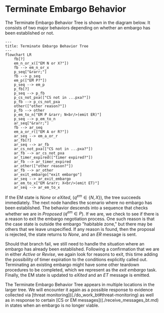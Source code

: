 # Terminate Embargo Behavior

The Terminate Embargo Behavior Tree is shown in the diagram below.
It consists of two major behaviors depending on whether an embargo has been established or not.

```mermaid
---
title: Terminate Embargo Behavior Tree
---
flowchart LR
    fb[?]
    em_n_or_x(["EM N or X?"])
    fb --> em_n_or_x
    p_seq["&rarr;"]
    fb --> p_seq
    em_p(["EM P?"])
    p_seq --> em_p
    p_fb[?]
    p_seq --> p_fb
    p_cs_not_pxa(["CS not in ...pxa?"])
    p_fb --> p_cs_not_pxa
    other(["other reason?"])
    p_fb --> other
    p_em_to_n["EM P &rarr; N<br/>(emit ER)"]
    p_seq --> p_em_to_n
    ar_seq["&rarr;"]
    fb --> ar_seq
    em_a_or_r(["EM A or R?"])
    ar_seq --> em_a_or_r
    ar_fb[?]
    ar_seq --> ar_fb
    ar_cs_not_pxa(["CS not in ...pxa?"])
    ar_fb --> ar_cs_not_pxa
    ar_timer_expired(["timer expired?"])
    ar_fb --> ar_timer_expired
    ar_other(["other reason?"])
    ar_fb --> ar_other
    ar_exit_embargo["exit embargo"]
    ar_seq --> ar_exit_embargo
    ar_em_to_x["EM &rarr; X<br/>(emit ET)"]
    ar_seq --> ar_em_to_x
```

If the EM state is
*None* or *eXited*, ($q^{em} \in \{N{,}X\}$), the tree succeeds
immediately. The next node handles the scenario where no embargo has
been established. The behavior descends into a sequence that checks
whether we are in $Proposed$ ($q^{em} \in P$). If we are, we check to see
if there is a reason to exit the embargo negotiation process. One such
reason is that the case state is outside the embargo "habitable zone,"
but there may be others that we leave unspecified. If any reason is
found, then the proposal is rejected, the state returns to *None*, and
an $ER$ message is sent.

Should that branch fail, we still need to handle the situation where an
embargo has already been established. Following a confirmation that we
are in either *Active* or *Revise*, we again look for reasons to exit,
this time adding the possibility of timer expiration to the conditions
explicitly called out. Terminating an existing embargo might have some
other teardown procedures to be completed, which we represent as the
*exit embargo* task. Finally, the EM state is updated to *eXited* and an $ET$
message is emitted.

The Terminate Embargo Behavior Tree appears in multiple locations in the
larger tree.
We will encounter it again as a possible response to evidence collected via
[threat monitoring]((./do_work_bt#threat-monitoring)
as well as in response to certain [CS or EM messages]((./receive_messages_bt.md)
in states when an embargo is no longer viable.
